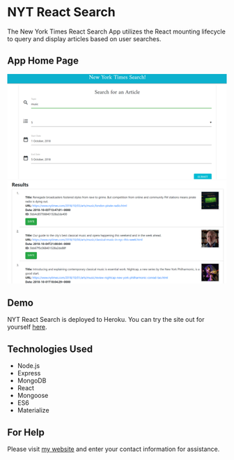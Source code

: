 # NYT React Search
The New York Times React Search App utilizes the React mounting lifecycle to query and display articles based on user searches. 

## App Home Page
![Search](/images/NYT.png)
![Results](/images/Result.png)

## Demo
NYT React Search is deployed to Heroku. You can try the site out for yourself [here](https://boiling-journey-41160.herokuapp.com/).

## Technologies Used
- Node.js
- Express
- MongoDB
- React
- Mongoose
- ES6
- Materialize

## For Help
Please visit [my website](https://fdunigan.github.io/) and enter your contact information for assistance. 